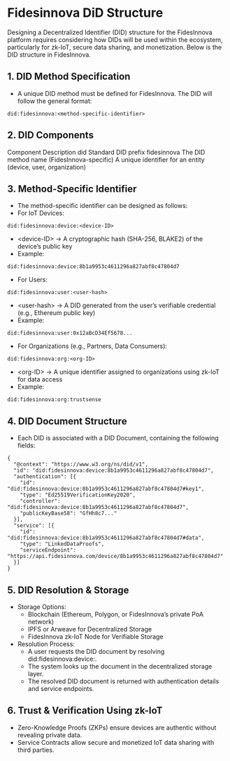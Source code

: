 # Fidesinnova DiD Structure
Designing a Decentralized Identifier (DID) structure for the FidesInnova platform requires considering how DIDs will be used within the ecosystem, particularly for zk-IoT, secure data sharing, and monetization. Below is the DID structure in FidesInnova.

## 1. DID Method Specification
- A unique DID method must be defined for FidesInnova. The DID will follow the general format:
```
did:fidesinnova:<method-specific-identifier>
```
## 2. DID Components
Component	Description
did	Standard DID prefix
fidesinnova	The DID method name (FidesInnova-specific)
<method-specific-identifier>	A unique identifier for an entity (device, user, organization)
## 3. Method-Specific Identifier
- The method-specific identifier can be designed as follows:
- For IoT Devices:
```
did:fidesinnova:device:<device-ID>
```
- \<device-ID\> → A cryptographic hash (SHA-256, BLAKE2) of the device’s public key
- Example:
```  
did:fidesinnova:device:8b1a9953c4611296a827abf8c47804d7
```
- For Users:
```
did:fidesinnova:user:<user-hash>
```
- \<user-hash\> → A DID generated from the user’s verifiable credential (e.g., Ethereum public key)
- Example:
```
did:fidesinnova:user:0x12aBcD34Ef5678...
```
- For Organizations (e.g., Partners, Data Consumers):
```
did:fidesinnova:org:<org-ID>
```
- \<org-ID\> → A unique identifier assigned to organizations using zk-IoT for data access
- Example:
```  
did:fidesinnova:org:trustsense
```
## 4. DID Document Structure
- Each DID is associated with a DID Document, containing the following fields:
```
{
  "@context": "https://www.w3.org/ns/did/v1",
  "id": "did:fidesinnova:device:8b1a9953c4611296a827abf8c47804d7",
  "authentication": [{
    "id": "did:fidesinnova:device:8b1a9953c4611296a827abf8c47804d7#key1",
    "type": "Ed25519VerificationKey2020",
    "controller": "did:fidesinnova:device:8b1a9953c4611296a827abf8c47804d7",
    "publicKeyBase58": "GfHh8c7..."
  }],
  "service": [{
    "id": "did:fidesinnova:device:8b1a9953c4611296a827abf8c47804d7#data",
    "type": "LinkedDataProofs",
    "serviceEndpoint": "https://api.fidesinnova.com/device/8b1a9953c4611296a827abf8c47804d7"
  }]
}
```
## 5. DID Resolution & Storage
- Storage Options:
   - Blockchain (Ethereum, Polygon, or FidesInnova’s private PoA network)
   - IPFS or Arweave for Decentralized Storage
   - FidesInnova zk-IoT Node for Verifiable Storage
 - Resolution Process:
   - A user requests the DID document by resolving did:fidesinnova:device:<device-ID>.
   - The system looks up the document in the decentralized storage layer.
   - The resolved DID document is returned with authentication details and service endpoints.
## 6. Trust & Verification Using zk-IoT
- Zero-Knowledge Proofs (ZKPs) ensure devices are authentic without revealing private data.
- Service Contracts allow secure and monetized IoT data sharing with third parties.

  
    
